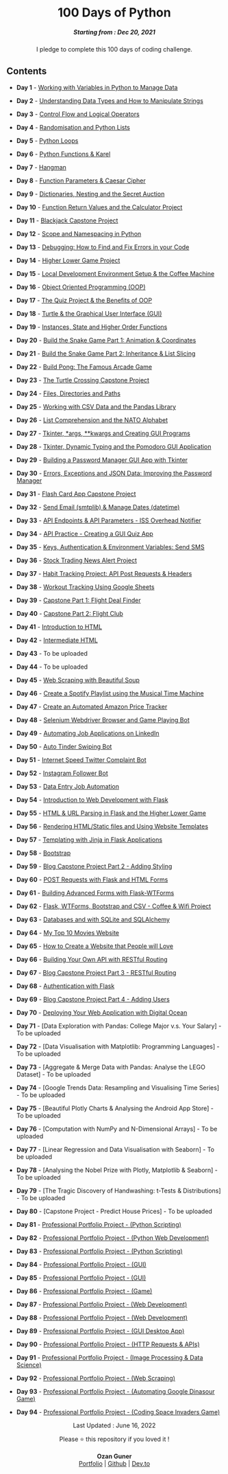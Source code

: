 <h1 align="center"> 
100 Days of Python
</h1>
<h5 align="center">
Starting from : Dec 20, 2021
</h5>

<p align="center">
I pledge to complete this 100 days of coding challenge.
</p>

## Contents

- <b>Day 1</b> - [Working with Variables in Python to Manage Data](https://github.com/OzangunerGH/-100DaysofCodeChallenge/tree/main/Day001)

- <b>Day 2</b> - [Understanding Data Types and How to Manipulate Strings](https://github.com/OzangunerGH/-100DaysofCodeChallenge/tree/main/Day002)

- <b>Day 3</b> - [Control Flow and Logical Operators](https://github.com/OzangunerGH/-100DaysofCodeChallenge/tree/main/Day003)

- <b>Day 4</b> - [Randomisation and Python Lists](https://github.com/OzangunerGH/-100DaysofCodeChallenge/tree/main/Day004)

- <b>Day 5</b> - [Python Loops](https://github.com/OzangunerGH/-100DaysofCodeChallenge/tree/main/Day005)

- <b>Day 6</b> - [Python Functions & Karel](https://github.com/OzangunerGH/-100DaysofCodeChallenge/tree/main/Day006)

- <b>Day 7</b> - [Hangman](https://github.com/OzangunerGH/-100DaysofCodeChallenge/tree/main/Day007)

- <b>Day 8</b> - [Function Parameters & Caesar Cipher](https://github.com/OzangunerGH/-100DaysofCodeChallenge/tree/main/Day008)

- <b>Day 9</b> - [Dictionaries, Nesting and the Secret Auction](https://github.com/OzangunerGH/-100DaysofCodeChallenge/tree/main/Day009)

- <b>Day 10</b> - [Function Return Values and the Calculator Project](https://github.com/OzangunerGH/-100DaysofCodeChallenge/tree/main/Day010)

- <b>Day 11</b> - [Blackjack Capstone Project](https://github.com/OzangunerGH/-100DaysofCodeChallenge/tree/main/Day011)

- <b>Day 12</b> - [Scope and Namespacing in Python](https://github.com/OzangunerGH/-100DaysofCodeChallenge/tree/main/Day012)

- <b>Day 13</b> - [Debugging: How to Find and Fix Errors in your Code](https://github.com/OzangunerGH/-100DaysofCodeChallenge/tree/main/Day013)

- <b>Day 14</b> - [Higher Lower Game Project](https://github.com/OzangunerGH/-100DaysofCodeChallenge/tree/main/Day014)

- <b>Day 15</b> - [Local Development Environment Setup & the Coffee Machine](https://github.com/OzangunerGH/-100DaysofCodeChallenge/tree/main/Day015)

- <b>Day 16</b> - [Object Oriented Programming (OOP)](https://github.com/OzangunerGH/-100DaysofCodeChallenge/tree/main/Day016)

- <b>Day 17</b> - [The Quiz Project & the Benefits of OOP](https://github.com/OzangunerGH/-100DaysofCodeChallenge/tree/main/Day017)

- <b>Day 18</b> - [Turtle & the Graphical User Interface (GUI)](https://github.com/OzangunerGH/-100DaysofCodeChallenge/tree/main/Day018)

- <b>Day 19</b> - [Instances, State and Higher Order Functions](https://github.com/OzangunerGH/-100DaysofCodeChallenge/tree/main/Day019)

- <b>Day 20</b> - [Build the Snake Game Part 1: Animation & Coordinates](https://github.com/OzangunerGH/-100DaysofCodeChallenge/tree/main/Day020-021)

- <b>Day 21</b> - [Build the Snake Game Part 2: Inheritance & List Slicing](https://github.com/OzangunerGH/-100DaysofCodeChallenge/tree/main/Day020-021)

- <b>Day 22</b> - [Build Pong: The Famous Arcade Game](https://github.com/OzangunerGH/-100DaysofCodeChallenge/tree/main/Day022)

- <b>Day 23</b> - [ The Turtle Crossing Capstone Project](https://github.com/OzangunerGH/-100DaysofCodeChallenge/tree/main/Day023)

- <b>Day 24</b> - [Files, Directories and Paths](https://github.com/OzangunerGH/-100DaysofCodeChallenge/tree/main/Day024)

- <b>Day 25</b> - [Working with CSV Data and the Pandas Library](https://github.com/OzangunerGH/-100DaysofCodeChallenge/tree/main/Day025)

- <b>Day 26</b> - [List Comprehension and the NATO Alphabet](https://github.com/OzangunerGH/-100DaysofCodeChallenge/tree/main/Day026)

- <b>Day 27</b> - [Tkinter, \*args, \*\*kwargs and Creating GUI Programs](https://github.com/OzangunerGH/-100DaysofCodeChallenge/tree/main/Day027)

- <b>Day 28</b> - [Tkinter, Dynamic Typing and the Pomodoro GUI Application](https://github.com/OzangunerGH/-100DaysofCodeChallenge/tree/main/Day028)

- <b>Day 29</b> - [Building a Password Manager GUI App with Tkinter](https://github.com/OzangunerGH/-100DaysofCodeChallenge/tree/main/Day029)

- <b>Day 30</b> - [Errors, Exceptions and JSON Data: Improving the Password Manager](https://github.com/OzangunerGH/-100DaysofCodeChallenge/tree/main/Day030)

- <b>Day 31</b> - [Flash Card App Capstone Project](https://github.com/OzangunerGH/-100DaysofCodeChallenge/tree/main/Day031)

- <b>Day 32</b> - [Send Email (smtplib) & Manage Dates (datetime)](https://github.com/OzangunerGH/-100DaysofCodeChallenge/tree/main/Day032)

- <b>Day 33</b> - [API Endpoints & API Parameters - ISS Overhead Notifier](https://github.com/OzangunerGH/-100DaysofCodeChallenge/tree/main/Day033)

- <b>Day 34</b> - [API Practice - Creating a GUI Quiz App](https://github.com/OzangunerGH/-100DaysofCodeChallenge/tree/main/Day034)

- <b>Day 35</b> - [Keys, Authentication & Environment Variables: Send SMS](https://github.com/OzangunerGH/-100DaysofCodeChallenge/tree/main/Day035)

- <b>Day 36</b> - [Stock Trading News Alert Project](https://github.com/OzangunerGH/-100DaysofCodeChallenge/tree/main/Day036)

- <b>Day 37</b> - [Habit Tracking Project: API Post Requests & Headers](https://github.com/OzangunerGH/-100DaysofCodeChallenge/tree/main/Day037)

- <b>Day 38</b> - [Workout Tracking Using Google Sheets](https://github.com/OzangunerGH/-100DaysofCodeChallenge/tree/main/Day038)

- <b>Day 39</b> - [Capstone Part 1: Flight Deal Finder](https://github.com/OzangunerGH/-100DaysofCodeChallenge/tree/main/Day039%20%26%20Day040)

- <b>Day 40</b> - [Capstone Part 2: Flight Club](https://github.com/OzangunerGH/-100DaysofCodeChallenge/tree/main/Day039%20%26%20Day040)

- <b>Day 41</b> - [Introduction to HTML](https://github.com/OzangunerGH/-100DaysofCodeChallenge/tree/main/Day041%20%26%20Day%20042)

- <b>Day 42</b> - [Intermediate HTML](https://github.com/OzangunerGH/-100DaysofCodeChallenge/tree/main/Day041%20%26%20Day%20042)

- <b>Day 43</b> - To be uploaded

- <b>Day 44</b> - To be uploaded

- <b>Day 45</b> - [Web Scraping with Beautiful Soup](https://github.com/OzangunerGH/-100DaysofCodeChallenge/tree/main/Day045)

- <b>Day 46</b> - [Create a Spotify Playlist using the Musical Time Machine](https://github.com/OzangunerGH/-100DaysofCodeChallenge/tree/main/Day046)

- <b>Day 47</b> - [Create an Automated Amazon Price Tracker](https://github.com/OzangunerGH/-100DaysofCodeChallenge/tree/main/Day047)

- <b>Day 48</b> - [Selenium Webdriver Browser and Game Playing Bot](https://github.com/OzangunerGH/-100DaysofCodeChallenge/tree/main/Day048)

- <b>Day 49</b> - [Automating Job Applications on LinkedIn](https://github.com/OzangunerGH/-100DaysofCodeChallenge/tree/main/Day049)

- <b>Day 50</b> - [Auto Tinder Swiping Bot](https://github.com/OzangunerGH/-100DaysofCodeChallenge/tree/main/Day050)

- <b>Day 51</b> - [Internet Speed Twitter Complaint Bot](https://github.com/OzangunerGH/-100DaysofCodeChallenge/tree/main/Day051)

- <b>Day 52</b> - [Instagram Follower Bot](https://github.com/OzangunerGH/-100DaysofCodeChallenge/tree/main/Day052)

- <b>Day 53</b> - [Data Entry Job Automation](https://github.com/OzangunerGH/-100DaysofCodeChallenge/tree/main/Day053)

- <b>Day 54</b> - [Introduction to Web Development with Flask](https://github.com/OzangunerGH/-100DaysofCodeChallenge/tree/main/Day054%20%26%20Day055)

- <b>Day 55</b> - [HTML & URL Parsing in Flask and the Higher Lower Game](https://github.com/OzangunerGH/-100DaysofCodeChallenge/tree/main/Day056)

- <b>Day 56</b> - [Rendering HTML/Static files and Using Website Templates](https://github.com/OzangunerGH/-100DaysofCodeChallenge/tree/main/Day057)

- <b>Day 57</b> - [Templating with Jinja in Flask Applications](https://github.com/OzangunerGH/-100DaysofCodeChallenge/tree/main/Day058)

- <b>Day 58</b> - [Bootstrap](https://github.com/OzangunerGH/-100DaysofCodeChallenge/tree/main/Day059)

- <b>Day 59</b> - [Blog Capstone Project Part 2 - Adding Styling](https://github.com/ashutoshkrris/100-Days-of-Python/tree/master/Day%2059)

- <b>Day 60</b> - [POST Requests with Flask and HTML Forms](https://github.com/OzangunerGH/-100DaysofCodeChallenge/tree/main/Day060)

- <b>Day 61</b> - [Building Advanced Forms with Flask-WTForms](https://github.com/OzangunerGH/-100DaysofCodeChallenge/tree/main/Day061)

- <b>Day 62</b> - [Flask, WTForms, Bootstrap and CSV - Coffee & Wifi Project](https://github.com/OzangunerGH/-100DaysofCodeChallenge/tree/main/Day062)

- <b>Day 63</b> - [Databases and with SQLite and SQLAlchemy](https://github.com/OzangunerGH/-100DaysofCodeChallenge/tree/main/Day063)

- <b>Day 64</b> - [My Top 10 Movies Website](https://github.com/OzangunerGH/-100DaysofCodeChallenge/tree/main/Day064)

- <b>Day 65</b> - [How to Create a Website that People will Love](https://github.com/OzangunerGH/-100DaysofCodeChallenge/tree/main/Day065%20%26%20Day066)

- <b>Day 66</b> - [Building Your Own API with RESTful Routing](https://github.com/OzangunerGH/-100DaysofCodeChallenge/tree/main/Day065%20%26%20Day066)

- <b>Day 67</b> - [Blog Capstone Project Part 3 - RESTful Routing](https://github.com/OzangunerGH/-100DaysofCodeChallenge/tree/main/Day067)

- <b>Day 68</b> - [Authentication with Flask](https://github.com/OzangunerGH/-100DaysofCodeChallenge/tree/main/Day068)

- <b>Day 69</b> - [Blog Capstone Project Part 4 - Adding Users](https://github.com/OzangunerGH/-100DaysofCodeChallenge/tree/main/Day069)

- <b>Day 70</b> - [Deploying Your Web Application with Digital Ocean](https://github.com/OzangunerGH/-100DaysofCodeChallenge/tree/main/Day070)

- <b>Day 71</b> - [Data Exploration with Pandas: College Major v.s. Your Salary] - To be uploaded

- <b>Day 72</b> - [Data Visualisation with Matplotlib: Programming Languages] - To be uploaded

- <b>Day 73</b> - [Aggregate & Merge Data with Pandas: Analyse the LEGO Dataset] - To be uploaded

- <b>Day 74</b> - [Google Trends Data: Resampling and Visualising Time Series] - To be uploaded

- <b>Day 75</b> - [Beautiful Plotly Charts & Analysing the Android App Store] - To be uploaded

- <b>Day 76</b> - [Computation with NumPy and N-Dimensional Arrays] - To be uploaded

- <b>Day 77</b> - [Linear Regression and Data Visualisation with Seaborn] - To be uploaded

- <b>Day 78</b> - [Analysing the Nobel Prize with Plotly, Matplotlib & Seaborn] - To be uploaded

- <b>Day 79</b> - [The Tragic Discovery of Handwashing: t-Tests & Distributions] - To be uploaded

- <b>Day 80</b> - [Capstone Project - Predict House Prices] - To be uploaded

- <b>Day 81</b> - [Professional Portfolio Project - (Python Scripting)](https://github.com/OzangunerGH/-100DaysofCodeChallenge/tree/main/Day081)

- <b>Day 82</b> - [Professional Portfolio Project - (Python Web Development)](https://github.com/OzangunerGH/-100DaysofCodeChallenge/tree/main/Day082)

- <b>Day 83</b> - [Professional Portfolio Project - (Python Scripting)](https://github.com/OzangunerGH/-100DaysofCodeChallenge/tree/main/Day083)

- <b>Day 84</b> - [Professional Portfolio Project - (GUI)](https://github.com/OzangunerGH/-100DaysofCodeChallenge/tree/main/Day084)

- <b>Day 85</b> - [Professional Portfolio Project - (GUI)](https://github.com/OzangunerGH/-100DaysofCodeChallenge/tree/main/Day085)

- <b>Day 86</b> - [Professional Portfolio Project - (Game)](https://github.com/OzangunerGH/-100DaysofCodeChallenge/tree/main/Day086)

- <b>Day 87</b> - [Professional Portfolio Project - (Web Development)](https://github.com/OzangunerGH/-100DaysofCodeChallenge/tree/main/Day087)

- <b>Day 88</b> - [Professional Portfolio Project - (Web Development)](https://github.com/OzangunerGH/-100DaysofCodeChallenge/tree/main/Day088)

- <b>Day 89</b> - [Professional Portfolio Project - (GUI Desktop App)](https://github.com/OzangunerGH/-100DaysofCodeChallenge/tree/main/Day089)

- <b>Day 90</b> - [Professional Portfolio Project - (HTTP Requests & APIs)](https://github.com/OzangunerGH/-100DaysofCodeChallenge/tree/main/Day090)

- <b>Day 91</b> - [Professional Portfolio Project - (Image Processing & Data Science)](https://github.com/OzangunerGH/-100DaysofCodeChallenge/tree/main/Day091)

- <b>Day 92</b> - [Professional Portfolio Project - (Web Scraping)](https://github.com/OzangunerGH/-100DaysofCodeChallenge/tree/main/Day092)

- <b>Day 93</b> - [Professional Portfolio Project - (Automating Google Dinasour Game)](https://github.com/OzangunerGH/-100DaysofCodeChallenge/tree/main/Day093)

- <b>Day 94</b> - [Professional Portfolio Project - (Coding Space Invaders Game)](https://github.com/OzangunerGH/-100DaysofCodeChallenge/tree/main/Day094)

<p align="center">
Last Updated : June 16, 2022
</p>

<p align="center">
Please ⭐ this repository if you loved it !
<br>

<br>
<b>Ozan Guner</b>
<br>
<a href="https://www.ozanguner.me">Portfolio</a> | <a href="https://github.com/OzangunerGH">Github</a> | <a href="https://dev.to/ozanguner">Dev.to</a>
</p>
